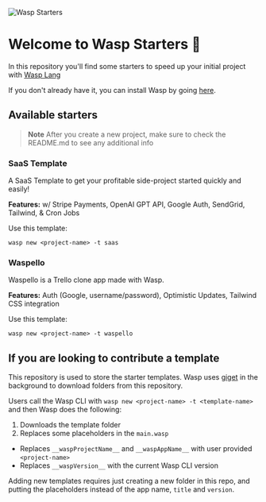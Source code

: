 ![Wasp Starters](https://github.com/wasp-lang/SaaS-Template-GPT/blob/master/src/client/static/gptsaastemplate.png)

# Welcome to Wasp Starters 👋

In this repository you'll find some starters to speed up your initial project with [Wasp Lang](https://wasp-lang.dev/)

If you don't already have it, you can install Wasp by going [here](https://wasp-lang.dev/docs).

## Available starters

> **Note** After you create a new project, make sure to check the README.md to see any additional info

### SaaS Template 

A SaaS Template to get your profitable side-project started quickly and easily!

**Features:** w/ Stripe Payments, OpenAI GPT API, Google Auth, SendGrid, Tailwind, & Cron Jobs

Use this template:
```
wasp new <project-name> -t saas
```

### Waspello

Waspello is a Trello clone app made with Wasp.

**Features:** Auth (Google, username/password), Optimistic Updates, Tailwind CSS integration

Use this template:
```
wasp new <project-name> -t waspello
```


## If you are looking to contribute a template

This repository is used to store the starter templates. Wasp uses [giget](https://github.com/unjs/giget) in the background to download folders from this repository.

Users call the Wasp CLI with `wasp new <project-name> -t <template-name>` and then Wasp does the following:
1. Downloads the template folder
2. Replaces some placeholders in the `main.wasp`
  - Replaces `__waspProjectName__` and `__waspAppName__` with user provided `<project-name>`
  - Replaces `__waspVersion__` with the current Wasp CLI version
  
Adding new templates requires just creating a new folder in this repo, and putting the placeholders instead of the app name, `title` and `version`.
